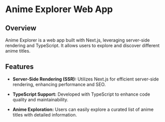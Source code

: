 
# Anime Explorer Web App


## Overview

Anime Explorer is a web app built with Next.js, leveraging server-side rendering and TypeScript. It allows users to explore and discover different anime titles.

## Features

- **Server-Side Rendering (SSR):** Utilizes Next.js for efficient server-side rendering, enhancing performance and SEO.

- **TypeScript Support:** Developed with TypeScript to enhance code quality and maintainability.

- **Anime Exploration:** Users can easily explore a curated list of anime titles with detailed information.

 
 
